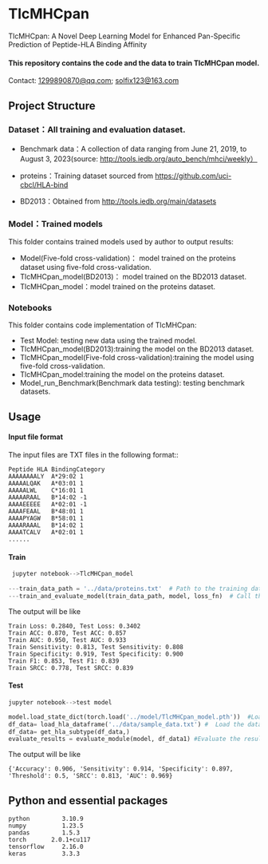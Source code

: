 # TlcMHCpan
TlcMHCpan: A Novel Deep Learning Model for Enhanced Pan-Specific Prediction of Peptide-HLA Binding Affinity

#### This repository contains the code and the data to train **TlcMHCpan** model.

 Contact: [1299890870@qq.com](mailto:1299890870@qq.com); [solfix123@163.com](mailto:solfix123@163.com)

## Project Structure

### Dataset：All training and evaluation dataset.

- Benchmark data：A collection of data ranging from June 21, 2019, to August 3, 2023(source: http://tools.iedb.org/auto_bench/mhci/weekly）

- proteins：Training dataset sourced from https://github.com/uci-cbcl/HLA-bind

- BD2013：Obtained from http://tools.iedb.org/main/datasets

  

### Model：Trained models

This folder contains trained models used by author to output results:

- Model(Five-fold cross-validation)： model trained on the proteins dataset using five-fold cross-validation.
- TlcMHCpan_model(BD2013)： model trained on the BD2013 dataset.
- TlcMHCpan_model：model trained on the proteins dataset.

### Notebooks

This folder contains code implementation of TlcMHCpan:

- Test Model: testing new data using the trained model.
- TlcMHCpan_model(BD2013):training the model on the BD2013 dataset.
- TlcMHCpan_model(Five-fold cross-validation):training the model using five-fold cross-validation.
- TlcMHCpan_model:training the model on the proteins dataset.
- Model_run_Benchmark(Benchmark data testing): testing benchmark datasets.

## Usage

#### Input file format

The input files are TXT files in the following format::

```
Peptide	HLA	BindingCategory
AAAAAAAALY	A*29:02	1
AAAAALQAK	A*03:01	1
AAAAALWL	C*16:01	1
AAAAARAAL	B*14:02	-1
AAAAEEEEE	A*02:01	-1
AAAAFEAAL	B*48:01	1
AAAAPYAGW	B*58:01	1
AAAARAAAL	B*14:02	1
AAAATCALV	A*02:01	1
......
```

#### Train

```python
 jupyter notebook-->TlcMHCpan_model
 
---train_data_path = '../data/proteins.txt'  # Path to the training data
---train_and_evaluate_model(train_data_path, model, loss_fn)  # Call the function to train and evaluate the model
```

The output will be like

```
Train Loss: 0.2840, Test Loss: 0.3402
Train ACC: 0.870, Test ACC: 0.857
Train AUC: 0.950, Test AUC: 0.933
Train Sensitivity: 0.813, Test Sensitivity: 0.808
Train Specificity: 0.919, Test Specificity: 0.900
Train F1: 0.853, Test F1: 0.839
Train SRCC: 0.778, Test SRCC: 0.839
```

#### Test

```python
jupyter notebook-->test model

model.load_state_dict(torch.load('../model/TlcMHCpan_model.pth'))  #Load the model
df_data= load_hla_dataframe('../data/sample_data.txt') #  Load the data
df_data= get_hla_subtype(df_data,)
evaluate_results = evaluate_module(model, df_data1) #Evaluate the results
```

The output will be like

```
{'Accuracy': 0.906, 'Sensitivity': 0.914, 'Specificity': 0.897, 'Threshold': 0.5, 'SRCC': 0.813, 'AUC': 0.969}
```



## Python and essential packages

```
python         3.10.9
numpy          1.23.5
pandas         1.5.3
torch       2.0.1+cu117
tensorflow     2.16.0
keras          3.3.3
```

